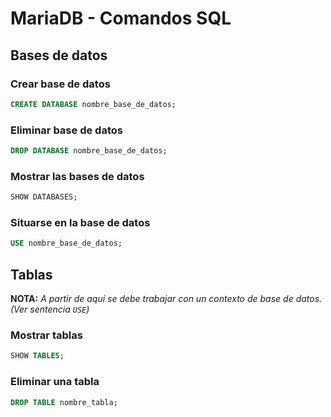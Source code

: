 # MariaDB - Comandos SQL

## Bases de datos

### Crear base de datos

```sql
CREATE DATABASE nombre_base_de_datos;
```

### Eliminar base de datos

```sql
DROP DATABASE nombre_base_de_datos;
```

### Mostrar las bases de datos

```sql
SHOW DATABASES;
```

### Situarse en la base de datos

```sql
USE nombre_base_de_datos;
```

## Tablas

__NOTA:__ _A partir de aquí se debe trabajar con un contexto de base de datos. (Ver sentencia `USE`)_

### Mostrar tablas

```sql
SHOW TABLES;
```

### Eliminar una tabla

```sql
DROP TABLE nombre_tabla;
```

